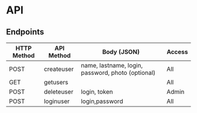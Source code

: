 # API

## Endpoints

HTTP Method | API Method | Body (JSON) | Access
---|---|---|---
POST | createuser | name, lastname, login, password, photo (optional) | All
GET | getusers |   | All
POST | deleteuser | login, token | Admin
POST | loginuser | login,password | All